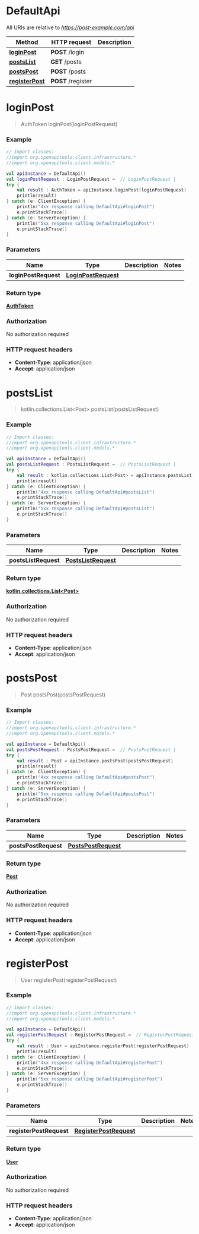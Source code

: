 # DefaultApi

All URIs are relative to *https://post-example.com/api*

| Method | HTTP request | Description |
| ------------- | ------------- | ------------- |
| [**loginPost**](DefaultApi.md#loginPost) | **POST** /login |  |
| [**postsList**](DefaultApi.md#postsList) | **GET** /posts |  |
| [**postsPost**](DefaultApi.md#postsPost) | **POST** /posts |  |
| [**registerPost**](DefaultApi.md#registerPost) | **POST** /register |  |


<a id="loginPost"></a>
# **loginPost**
> AuthToken loginPost(loginPostRequest)



### Example
```kotlin
// Import classes:
//import org.openapitools.client.infrastructure.*
//import org.openapitools.client.models.*

val apiInstance = DefaultApi()
val loginPostRequest : LoginPostRequest =  // LoginPostRequest | 
try {
    val result : AuthToken = apiInstance.loginPost(loginPostRequest)
    println(result)
} catch (e: ClientException) {
    println("4xx response calling DefaultApi#loginPost")
    e.printStackTrace()
} catch (e: ServerException) {
    println("5xx response calling DefaultApi#loginPost")
    e.printStackTrace()
}
```

### Parameters
| Name | Type | Description  | Notes |
| ------------- | ------------- | ------------- | ------------- |
| **loginPostRequest** | [**LoginPostRequest**](LoginPostRequest.md)|  | |

### Return type

[**AuthToken**](AuthToken.md)

### Authorization

No authorization required

### HTTP request headers

 - **Content-Type**: application/json
 - **Accept**: application/json

<a id="postsList"></a>
# **postsList**
> kotlin.collections.List&lt;Post&gt; postsList(postsListRequest)



### Example
```kotlin
// Import classes:
//import org.openapitools.client.infrastructure.*
//import org.openapitools.client.models.*

val apiInstance = DefaultApi()
val postsListRequest : PostsListRequest =  // PostsListRequest | 
try {
    val result : kotlin.collections.List<Post> = apiInstance.postsList(postsListRequest)
    println(result)
} catch (e: ClientException) {
    println("4xx response calling DefaultApi#postsList")
    e.printStackTrace()
} catch (e: ServerException) {
    println("5xx response calling DefaultApi#postsList")
    e.printStackTrace()
}
```

### Parameters
| Name | Type | Description  | Notes |
| ------------- | ------------- | ------------- | ------------- |
| **postsListRequest** | [**PostsListRequest**](PostsListRequest.md)|  | |

### Return type

[**kotlin.collections.List&lt;Post&gt;**](Post.md)

### Authorization

No authorization required

### HTTP request headers

 - **Content-Type**: application/json
 - **Accept**: application/json

<a id="postsPost"></a>
# **postsPost**
> Post postsPost(postsPostRequest)



### Example
```kotlin
// Import classes:
//import org.openapitools.client.infrastructure.*
//import org.openapitools.client.models.*

val apiInstance = DefaultApi()
val postsPostRequest : PostsPostRequest =  // PostsPostRequest | 
try {
    val result : Post = apiInstance.postsPost(postsPostRequest)
    println(result)
} catch (e: ClientException) {
    println("4xx response calling DefaultApi#postsPost")
    e.printStackTrace()
} catch (e: ServerException) {
    println("5xx response calling DefaultApi#postsPost")
    e.printStackTrace()
}
```

### Parameters
| Name | Type | Description  | Notes |
| ------------- | ------------- | ------------- | ------------- |
| **postsPostRequest** | [**PostsPostRequest**](PostsPostRequest.md)|  | |

### Return type

[**Post**](Post.md)

### Authorization

No authorization required

### HTTP request headers

 - **Content-Type**: application/json
 - **Accept**: application/json

<a id="registerPost"></a>
# **registerPost**
> User registerPost(registerPostRequest)



### Example
```kotlin
// Import classes:
//import org.openapitools.client.infrastructure.*
//import org.openapitools.client.models.*

val apiInstance = DefaultApi()
val registerPostRequest : RegisterPostRequest =  // RegisterPostRequest | 
try {
    val result : User = apiInstance.registerPost(registerPostRequest)
    println(result)
} catch (e: ClientException) {
    println("4xx response calling DefaultApi#registerPost")
    e.printStackTrace()
} catch (e: ServerException) {
    println("5xx response calling DefaultApi#registerPost")
    e.printStackTrace()
}
```

### Parameters
| Name | Type | Description  | Notes |
| ------------- | ------------- | ------------- | ------------- |
| **registerPostRequest** | [**RegisterPostRequest**](RegisterPostRequest.md)|  | |

### Return type

[**User**](User.md)

### Authorization

No authorization required

### HTTP request headers

 - **Content-Type**: application/json
 - **Accept**: application/json

